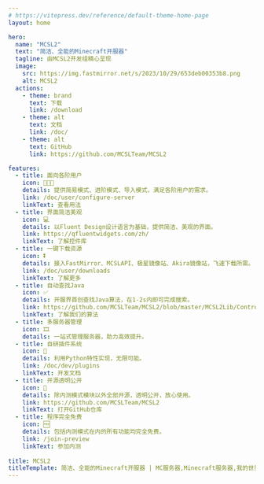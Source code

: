 ```yaml
---
# https://vitepress.dev/reference/default-theme-home-page
layout: home

hero:
  name: "MCSL2"
  text: "简洁、全能的Minecraft开服器"
  tagline: 由MCSL2开发组精心呈现
  image:
    src: https://img.fastmirror.net/s/2023/10/29/653deb00353b8.png
    alt: MCSL2
  actions:
    - theme: brand
      text: 下载
      link: /download
    - theme: alt
      text: 文档
      link: /doc/
    - theme: alt
      text: GitHub
      link: https://github.com/MCSLTeam/MCSL2

features:
  - title: 面向各阶用户
    icon: 👨🏻‍💻
    details: 提供简易模式、进阶模式、导入模式，满足各阶用户的需求。
    link: /doc/user/configure-server
    linkText: 查看用法
  - title: 界面简洁美观
    icon: 💻
    details: 以Fluent Design设计语言为基础，提供简洁、美观的界面。
    link: https://qfluentwidgets.com/zh/
    linkText: 了解控件库
  - title: 一键下载资源
    icon: ⏬
    details: 接入FastMirror、MCSLAPI、极星镜像站、Akira镜像站，飞速下载所需。
    link: /doc/user/downloads
    linkText: 了解更多
  - title: 自动查找Java
    icon: ✅
    details: 开服界首创查找Java算法，在1-2s内即可完成搜索。
    link: https://github.com/MCSLTeam/MCSL2/blob/master/MCSL2Lib/Controllers/javaDetector.py
    linkText: 了解我们的算法
  - title: 多服务器管理
    icon: 🎞️
    details: 一站式管理服务器，助力高效提升。
  - title: 自研插件系统
    icon: 🔧
    details: 利用Python特性实现，无限可能。
    link: /doc/dev/plugins
    linkText: 开发文档
  - title: 开源透明公开
    icon: 🚪
    details: 除内测模式模块以外全部开源，透明公开，放心使用。
    link: https://github.com/MCSLTeam/MCSL2
    linkText: 打开GitHub仓库
  - title: 程序完全免费
    icon: 🆓
    details: 包括内测模式在内的所有功能均完全免费。
    link: /join-preview
    linkText: 参加内测
    
title: MCSL2
titleTemplate: 简洁、全能的Minecraft开服器 | MC服务器,Minecraft服务器,我的世界开服器,MC开服软件
---
```


